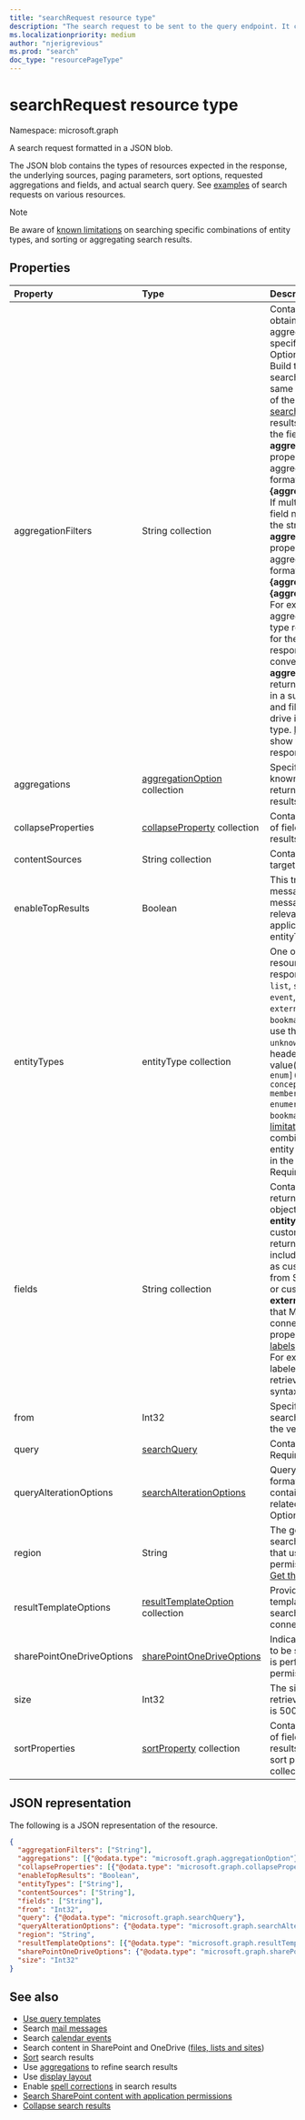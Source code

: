 ```yaml
---
title: "searchRequest resource type"
description: "The search request to be sent to the query endpoint. It contains the type of entities expected in the response, the underlying sources, the paging parameters, the fields request and the actual search query."
ms.localizationpriority: medium
author: "njerigrevious"
ms.prod: "search"
doc_type: "resourcePageType"
---
```


# searchRequest resource type

Namespace: microsoft.graph

A search request formatted in a JSON blob. 

The JSON blob contains the types of resources expected in the response, the underlying sources, paging parameters, sort options, requested aggregations and fields, and actual search query. See [examples](#see-also) of search requests on various resources.

> [!NOTE]
> Be aware of [known limitations](search-api-overview.md#known-limitations) on searching specific combinations of entity types, and sorting or aggregating search results.


## Properties

| Property     | Type        | Description| 
|:-------------|:------------|:------------|
|aggregationFilters|String collection|Contains one or more filters to obtain search results aggregated and filtered to a specific value of a field. Optional.<br>Build this filter based on a prior search that aggregates by the same field. From the response of the prior search, identify the [searchBucket](searchBucket.md) that filters results to the specific value of the field, use the string in its **aggregationFilterToken** property, and build an aggregation filter string in the format **"{field}:\\"{aggregationFilterToken}\\""**. <br>If multiple values for the same field need to be provided, use the strings in its **aggregationFilterToken** property and build an aggregation filter string in the format **"{field}:or(\\"{aggregationFilterToken1}\\",\\"{aggregationFilterToken2}\\")"**. <br>For example, searching and aggregating drive items by file type returns a **searchBucket** for the file type `docx` in the response. You can conveniently use the **aggregationFilterToken** returned for this **searchBucket** in a subsequent search query and filter matches down to drive items of the `docx` file type. [Example 1](/graph/search-concept-aggregation#example-1-request-aggregations-by-string-fields) and [example 2](/graph/search-concept-aggregation#example-2-apply-an-aggregation-filter-based-on-a-previous-request) show the actual requests and responses.|
|aggregations|[aggregationOption](aggregationOption.md) collection|Specifies aggregations (also known as refiners) to be returned alongside search results. Optional.|
|collapseProperties|[collapseProperty](collapseproperty.md) collection|Contains the ordered collection of fields and limit to collapse results. Optional.|
|contentSources|String collection|Contains the connection to be targeted.|
|enableTopResults|Boolean|This triggers hybrid sort for messages : the first 3 messages are the most relevant. This property is only applicable to entityType=`message`. Optional.|
|entityTypes|entityType collection| One or more types of resources expected in the response. Possible values are: `list`, `site`, `listItem`, `message`, `event`, `drive`, `driveItem`, `externalItem`, `acronym`, `bookmark`.  Note that you must use the `Prefer: include-unknown-enum-members` request header to get the following value(s) in this `[evolvable enum](/graph/best-practices-concept#handling-future-members-in-evolvable-enumerations)`: `acronym`, `bookmark`. See [known limitations](search-api-overview.md#known-limitations) for those combinations of two or more entity types that are supported in the same search request. Required.|
|fields|String collection |Contains the fields to be returned for each resource object specified in **entityTypes**, allowing customization of the fields returned by default; otherwise, including additional fields such as custom managed properties from SharePoint and OneDrive, or custom fields in **externalItem** from the content that Microsoft Graph connectors bring in. The **fields** property can use the [semantic labels](/microsoftsearch/configure-connector#step-6-assign-property-labels) applied to properties. For example, if a property is labeled as title, you can retrieve it using the following syntax: `label_title`. Optional.|
|from|Int32|Specifies the offset for the search results. Offset 0 returns the very first result. Optional.|
|query|[searchQuery](searchquery.md)|Contains the query terms. Required.|
|queryAlterationOptions|[searchAlterationOptions](searchalterationoptions.md)|Query alteration options formatted in a JSON blob that contains two optional flags related to spelling correction. Optional. |
|region|String|The geographic location for the search. Required for searches that use application permissions. For details, see [Get the region value](/graph/search-concept-searchall). |
|resultTemplateOptions|[resultTemplateOption](resulttemplateoption.md) collection|Provides the search result template options to render search results from connectors.|
|sharePointOneDriveOptions|[sharePointOneDriveOptions](sharepointonedriveoptions.md)|Indicates the kind of contents to be searched when a search is performed using application permissions. Optional.|
|size|Int32|The size of the page to be retrieved. The maximum value is 500. Optional.|
|sortProperties|[sortProperty](sortProperty.md) collection|Contains the ordered collection of fields and direction to sort results. There can be at most 5 sort properties in the collection. Optional.|

## JSON representation

The following is a JSON representation of the resource.

<!-- {
  "blockType": "resource",
  "@odata.type": "microsoft.graph.searchRequest"
}-->
```json
{
  "aggregationFilters": ["String"],
  "aggregations": [{"@odata.type": "microsoft.graph.aggregationOption"}],
  "collapseProperties": [{"@odata.type": "microsoft.graph.collapseProperty"}],
  "enableTopResults": "Boolean",
  "entityTypes": ["String"],
  "contentSources": ["String"],
  "fields": ["String"],
  "from": "Int32",
  "query": {"@odata.type": "microsoft.graph.searchQuery"},
  "queryAlterationOptions": {"@odata.type": "microsoft.graph.searchAlterationOptions"},
  "region": "String",
  "resultTemplateOptions": [{"@odata.type": "microsoft.graph.resultTemplateOption"}],
  "sharePointOneDriveOptions": {"@odata.type": "microsoft.graph.sharePointOneDriveOptions"},
  "size": "Int32"
}
```

## See also
- [Use query templates](/graph/search-concept-query-template)
- Search [mail messages](/graph/search-concept-messages)
- Search [calendar events](/graph/search-concept-events)
- Search content in SharePoint and OneDrive ([files, lists and sites](/graph/search-concept-files))
- [Sort](/graph/search-concept-sort) search results
- Use [aggregations](/graph/search-concept-aggregation) to refine search results
- Use [display layout](/graph/search-concept-display-layout.md)
- Enable [spell corrections](/graph/search-concept-speller) in search results
- [Search SharePoint content with application permissions](/graph/search-concept-searchall)
- [Collapse search results](/graph/search-concept-collapse)


<!-- uuid: 16cd6b66-4b1a-43a1-adaf-3a886856ed98
2019-02-04 14:57:30 UTC -->
<!-- {
  "type": "#page.annotation",
  "description": "searchRequest resource",
  "keywords": "",
  "section": "documentation",
  "tocPath": ""
}-->


